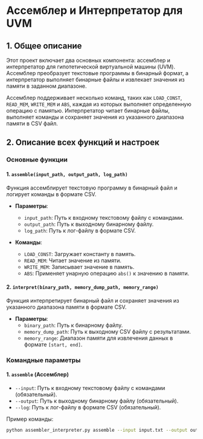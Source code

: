 # Ассемблер и Интерпретатор для UVM

## 1. Общее описание

Этот проект включает два основных компонента: ассемблер и интерпретатор для гипотетической виртуальной машины (UVM). Ассемблер преобразует текстовые программы в бинарный формат, а интерпретатор выполняет бинарные файлы и извлекает значения из памяти в заданном диапазоне.

Ассемблер поддерживает несколько команд, таких как `LOAD_CONST`, `READ_MEM`, `WRITE_MEM` и `ABS`, каждая из которых выполняет определенную операцию с памятью. Интерпретатор читает бинарные файлы, выполняет команды и сохраняет значения из указанного диапазона памяти в CSV файл.

## 2. Описание всех функций и настроек

### Основные функции

#### 1. `assemble(input_path, output_path, log_path)`

Функция ассемблирует текстовую программу в бинарный файл и логирует команды в формате CSV.

- **Параметры**:
  - `input_path`: Путь к входному текстовому файлу с командами.
  - `output_path`: Путь к выходному бинарному файлу.
  - `log_path`: Путь к лог-файлу в формате CSV.

- **Команды**:
  - `LOAD_CONST`: Загружает константу в память.
  - `READ_MEM`: Читает значение из памяти.
  - `WRITE_MEM`: Записывает значение в память.
  - `ABS`: Применяет унарную операцию `abs()` к значению в памяти.

#### 2. `interpret(binary_path, memory_dump_path, memory_range)`

Функция интерпретирует бинарный файл и сохраняет значения из указанного диапазона памяти в формате CSV.

- **Параметры**:
  - `binary_path`: Путь к бинарному файлу.
  - `memory_dump_path`: Путь к выходному CSV файлу с результатами.
  - `memory_range`: Диапазон памяти для извлечения данных в формате `[start, end]`.

### Командные параметры

#### 1. `assemble` (Ассемблер)

- `--input`: Путь к входному текстовому файлу с командами (обязательный).
- `--output`: Путь к выходному бинарному файлу (обязательный).
- `--log`: Путь к лог-файлу в формате CSV (обязательный).

Пример команды:

```bash
python assembler_interpreter.py assemble --input input.txt --output output.bin --log log.csv

